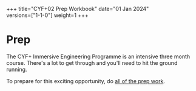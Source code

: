 +++
title="CYF+02 Prep Workbook"
date="01 Jan 2024"    
versions=["1-1-0"]
weight=1
+++

# Prep

The CYF+ Immersive Engineering Programme is an intensive three month course. There's a lot to get through and you'll need to hit the ground running.

To prepare for this exciting opportunity, do [all of the prep work](/prep/readme).
